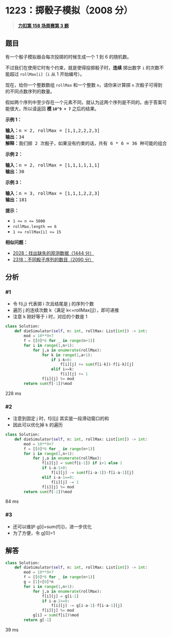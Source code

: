 # 1223：掷骰子模拟（2008 分）


> <u>**[力扣第 158 场周赛第 3 题](https://leetcode.cn/problems/dice-roll-simulation/)**</u>

## 题目

<p>有一个骰子模拟器会每次投掷的时候生成一个 1 到 6 的随机数。</p>

<p>不过我们在使用它时有个约束，就是使得投掷骰子时，<strong>连续</strong> 掷出数字 <code>i</code> 的次数不能超过 <code>rollMax[i]</code>（<code>i</code> 从 1 开始编号）。</p>

<p>现在，给你一个整数数组 <code>rollMax</code> 和一个整数 <code>n</code>，请你来计算掷 <code>n</code> 次骰子可得到的不同点数序列的数量。</p>

<p>假如两个序列中至少存在一个元素不同，就认为这两个序列是不同的。由于答案可能很大，所以请返回 <strong>模 <code>10^9 + 7</code></strong> 之后的结果。</p>



<p><strong>示例 1：</strong></p>

<pre><strong>输入：</strong>n = 2, rollMax = [1,1,2,2,2,3]
<strong>输出：</strong>34
<strong>解释：</strong>我们掷 2 次骰子，如果没有约束的话，共有 6 * 6 = 36 种可能的组合。但是根据 rollMax 数组，数字 1 和 2 最多连续出现一次，所以不会出现序列 (1,1) 和 (2,2)。因此，最终答案是 36-2 = 34。
</pre>

<p><strong>示例 2：</strong></p>

<pre><strong>输入：</strong>n = 2, rollMax = [1,1,1,1,1,1]
<strong>输出：</strong>30
</pre>

<p><strong>示例 3：</strong></p>

<pre><strong>输入：</strong>n = 3, rollMax = [1,1,1,2,2,3]
<strong>输出：</strong>181
</pre>



<p><strong>提示：</strong></p>

<ul>
<li><code>1 &lt;= n &lt;= 5000</code></li>
<li><code>rollMax.length == 6</code></li>
<li><code>1 &lt;= rollMax[i] &lt;= 15</code></li>
</ul>


**相似问题：**
- [2028：找出缺失的观测数据（1444 分）](/leetcode/2028)
- [2318：不同骰子序列的数目（2090 分）](/leetcode/2318)


## 分析


### #1

- 令 f(i,j) 代表掷 i 次且结尾是 j 的序列个数
- 遍历 j 的连续次数 k（满足 k<=rollMax[j]），即可递推
- 注意 k 刚好等于 i 时，对应的个数是 1 

```python
class Solution:
    def dieSimulator(self, n: int, rollMax: List[int]) -> int:
        mod = 10**9+7
        f = [[0]*6 for _ in range(n+1)]
        for i in range(1,n+1):
            for j,a in enumerate(rollMax):
                for k in range(1,a+1):
                    if i-k>0:
                        f[i][j] += sum(f[i-k])-f[i-k][j]
                    elif i==k:
                        f[i][j] += 1
                f[i][j] %= mod
        return sum(f[-1])%mod
```
228 ms

### #2

- 注意到固定 j 时，f[i][j] 其实是一段滑动窗口的和
- 因此可以优化掉 k 的遍历

```python
class Solution:
    def dieSimulator(self, n: int, rollMax: List[int]) -> int:
        mod = 10**9+7
        f = [[0]*6 for _ in range(n+1)]
        for i in range(1,n+1):
            for j,a in enumerate(rollMax):
                f[i][j] = sum(f[i-1]) if i>1 else 1
                if i-a-1>0:
                    f[i][j] -= sum(f[i-a-1])-f[i-a-1][j]
                elif i-a-1==0:
                    f[i][j] -= 1
                f[i][j] %= mod
        return sum(f[-1])%mod
```
84 ms

### #3

- 还可以维护 g[i]=sum(f[i])，进一步优化
- 为了方便，令 g[0]=1
## 解答


```python
class Solution:
    def dieSimulator(self, n: int, rollMax: List[int]) -> int:
        mod = 10**9+7
        f = [[0]*6 for _ in range(n+1)]
        g = [1]+[0]*n
        for i in range(1,n+1):
            for j,a in enumerate(rollMax):
                f[i][j] = g[i-1]
                if i-a-1>=0:
                    f[i][j] -= g[i-a-1]-f[i-a-1][j]
                f[i][j] %= mod
            g[i] = sum(f[i])%mod
        return g[-1]
```
39 ms

